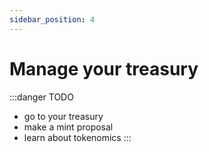 ```yaml
---
sidebar_position: 4
---
```


# Manage your treasury


:::danger TODO
- go to your treasury
- make a mint proposal
- learn about tokenomics
:::
